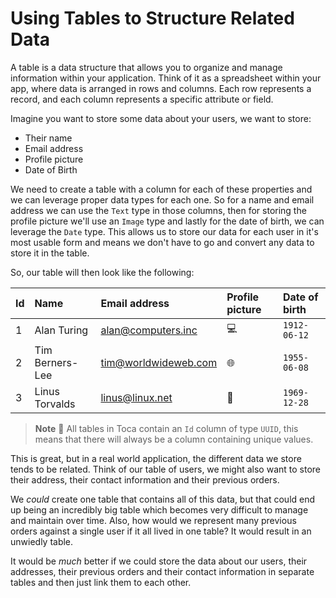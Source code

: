# Using Tables to Structure Related Data

A table is a data structure that allows you to organize and manage information within your application. Think of it as a spreadsheet within your app, where data is arranged in rows and columns. Each row represents a record, and each column represents a specific attribute or field.

Imagine you want to store some data about your users, we want to store:
- Their name
- Email address
- Profile picture
- Date of Birth

We need to create a table with a column for each of these properties and we can leverage proper data types for each one.
So for a name and email address we can use the `Text` type in those columns, then for storing the profile picture we'll use an `Image` type and lastly for the date of birth, we can leverage the `Date` type. This allows us to store our data for each user in it's most usable form and means we don't have to go and convert any data to store it in the table.

So, our table will then look like the following:

| Id | Name | Email address | Profile picture | Date of birth |
|:-- | :-- | :-- | :-- | :-- |
| 1 | Alan Turing | alan@computers.inc | 💻 | `1912-06-12` |
| 2 | Tim Berners-Lee | tim@worldwideweb.com | 🌐 | `1955-06-08` |
| 3 | Linus Torvalds | linus@linux.net | 🐧 | `1969-12-28` |

> **Note** 📝
> All tables in Toca contain an `Id` column of type `UUID`, this means that there will always be a column containing unique values.

This is great, but in a real world application, the different data we store tends to be related. Think of our table of users, we might also want to store their address, their contact information and their previous orders.

We _could_ create one table that contains all of this data, but that could end up being an incredibly big table which becomes very difficult to manage and maintain over time. Also, how would we represent many previous orders against a single user if it all lived in one table? It would result in an unwiedly table.

It would be _much_ better if we could store the data about our users, their addresses, their previous orders and their contact information in separate tables and then just link them to each other.
